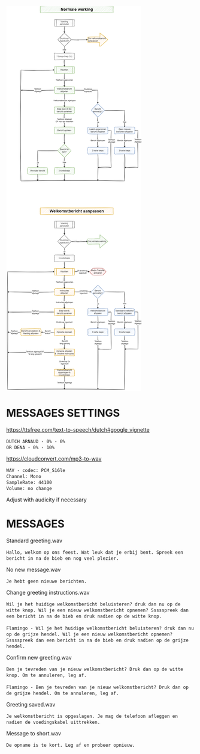 
![alt text](https://github.com/ThomasDeKeukelaere/AudioGuestBook/blob/main/Flowchart.png?raw=true)



# MESSAGES SETTINGS

  https://ttsfree.com/text-to-speech/dutch#google_vignette
  
    DUTCH ARNAUD - 0% - 0%
    OR DENA - 0% - 10%

  https://cloudconvert.com/mp3-to-wav
  
    WAV - codec: PCM_S16le 
    Channel: Mono 
    SampleRate: 44100
    Volume: no change

  Adjust with audicity if necessary


# MESSAGES

  Standard greeting.wav
  
    Hallo, welkom op ons feest. Wat leuk dat je erbij bent. Spreek een bericht in na de bieb en nog veel plezier.


  No new message.wav
  
    Je hebt geen nieuwe berichten.

  Change greeting instructions.wav
  
    Wil je het huidige welkomstbericht beluisteren? druk dan nu op de witte knop. Wil je een nieuw welkomstbericht opnemen? Ssssspreek dan een bericht in na de bieb en druk nadien op de witte knop.
    
    Flamingo - Wil je het huidige welkomstbericht beluisteren? druk dan nu op de grijze hendel. Wil je een nieuw welkomstbericht opnemen? Ssssspreek dan een bericht in na de bieb en druk nadien op de grijze hendel.

  Confirm new greeting.wav
  
    Ben je tevreden van je nieuw welkomstbericht? Druk dan op de witte knop. Om te annuleren, leg af.
    
    Flamingo - Ben je tevreden van je nieuw welkomstbericht? Druk dan op de grijze hendel. Om te annuleren, leg af.

  Greeting saved.wav
  
    Je welkomstbericht is opgeslagen. Je mag de telefoon afleggen en nadien de voedingskabel uittrekken.

  Message to short.wav
  
    De opname is te kort. Leg af en probeer opnieuw.
